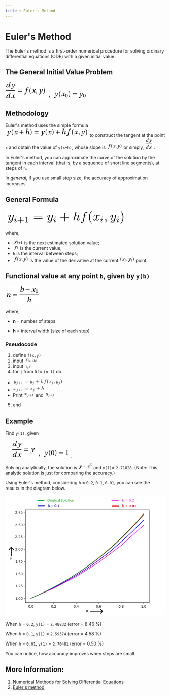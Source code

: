 ```yaml
---
title : Euler's Method
---
```


# Euler's Method

The Euler's method is a first-order numerical procedure for solving ordinary differential equations (ODE) with a given initial value.

## The General Initial Value Problem

![](https://github.com/pranabendra/articles/blob/master/Euler-method/images/eqn1.png) ![](https://github.com/pranabendra/articles/blob/master/Euler-method/images/comma.png)  ![](https://github.com/pranabendra/articles/blob/master/Euler-method/images/eqn2.png)

## Methodology

Euler's method uses the simple formula
![](https://github.com/pranabendra/articles/blob/master/Euler-method/images/eqn3.png)
to construct the tangent at the point `x` and obtain the value of `y(x+h)`, whose slope is ![](https://github.com/pranabendra/articles/blob/master/Euler-method/images/eqn-5.png)  or simply,  ![](https://github.com/pranabendra/articles/blob/master/Euler-method/images/eqn4.png) .

In Euler's method, you can approximate the curve of the solution by the tangent in each interval (that is, by a sequence of short line segments), at steps of `h`.

In <i>general</i>, if you use small step size, the accuracy of approximation increases.

## General Formula

![](https://github.com/pranabendra/articles/blob/master/Euler-method/images/eqn7.png)

where,
* ![](https://github.com/pranabendra/articles/blob/master/Euler-method/images/eqn9.png) is the next estimated solution value;
* ![](https://github.com/pranabendra/articles/blob/master/Euler-method/images/eqn10.png) is the current value;
* `h` is the interval between steps;
* ![](https://github.com/pranabendra/articles/blob/master/Euler-method/images/eqn-5.png) is the value of the derivative at the current ![](https://github.com/pranabendra/articles/blob/master/Euler-method/images/eqn11.png) point.

## Functional value at any point `b`, given by `y(b)`

![](https://github.com/pranabendra/articles/blob/master/Euler-method/images/eqn6.png)

where,
* <b>n</b> = number of steps</p>
* <b>h</b> = interval width (size of each step)</p>

### Pseudocode

1. define `f(x,y)`
2. input ![](https://github.com/pranabendra/articles/blob/master/Euler-method/images/eqn17.png)
3. input `h`, `n`
4. for `j` from `0` to `(n-1)` do

* ![](https://github.com/pranabendra/articles/blob/master/Euler-method/images/eqn13.png)
* ![](https://github.com/pranabendra/articles/blob/master/Euler-method/images/eqn14.png)
* Print ![](https://github.com/pranabendra/articles/blob/master/Euler-method/images/eqn15.png) and ![](https://github.com/pranabendra/articles/blob/master/Euler-method/images/eqn16.png)

5. end

## Example

Find `y(1)`, given

&nbsp;&nbsp;&nbsp;&nbsp; ![](https://github.com/pranabendra/articles/blob/master/Euler-method/images/eqn18.png) ![](https://github.com/pranabendra/articles/blob/master/Euler-method/images/comma.png)  ![](https://github.com/pranabendra/articles/blob/master/Euler-method/images/eqn19.png) .

Solving analytically, the solution is ![](https://github.com/pranabendra/articles/blob/master/Euler-method/images/eqn20.png) and `y(1)`= `2.71828`. (Note: This analytic solution is just for comparing the accuracy.)

Using Euler's method, considering `h` = `0.2`, `0.1`, `0.01`, you can see the results in the diagram below.

![](https://github.com/pranabendra/articles/blob/master/Euler-method/images/comparison.png)

When `h` = `0.2`, `y(1)` = `2.48832`  (error = 8.46 %)

When `h` = `0.1`, `y(1)` = `2.59374`  (error = 4.58 %)

When `h` = `0.01`, `y(1)` = `2.70481`  (error = 0.50 %)

You can notice, how accuracy improves when steps are small.

## More Information:
1. [Numerical Methods for Solving Differential Equations](http://calculuslab.deltacollege.edu/ODE/7-C-1/7-C-1-h-c.html)
2. [Euler's method](https://en.wikipedia.org/wiki/Euler_method)
